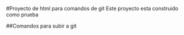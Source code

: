 #Proyecto de html para comandos de git
 Este proyecto esta construido como prueba

 ##Comandos para subir a git
 